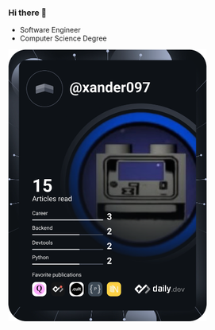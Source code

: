 ### Hi there 👋

* Software Engineer
* Computer Science Degree

<!--
**TraitorXander/TraitorXander** is a ✨ _special_ ✨ repository because its `README.md` (this file) appears on your GitHub profile.

Here are some ideas to get you started:

- 🔭 I’m currently working on ...
- 🌱 I’m currently learning ...
- 👯 I’m looking to collaborate on ...
- 🤔 I’m looking for help with ...
- 💬 Ask me about ...
- 📫 How to reach me: ...
- 😄 Pronouns: ...
- ⚡ Fun fact: ...
-->

<a href="https://app.daily.dev/xander097"><img src="https://github.com/TraitorXander/TraitorXander/blob/master/devcard.svg" width="400" alt="Alex's Dev Card"/></a>
